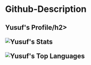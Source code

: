 # Github-Description
<h2 align="left">Yusuf's Profile/h2>

<div align="">

![Yusuf's Stats](https://github-readme-stats.vercel.app/api?username=yusufbuyukbirer&theme=tokyonight&show_icons=true&hide_border=true&count_private=true)  

![Yusuf's Top Languages](https://github-readme-stats.vercel.app/api/top-langs/?username=yusufbuyukbirer&theme=tokyonight&show_icons=true&hide_border=true&layout=compact)

</div>
